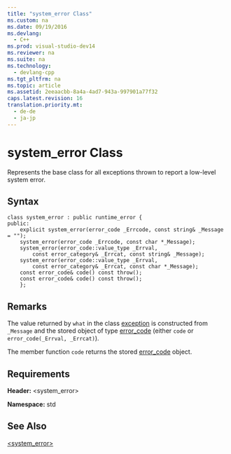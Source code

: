 ```yaml
---
title: "system_error Class"
ms.custom: na
ms.date: 09/19/2016
ms.devlang: 
  - C++
ms.prod: visual-studio-dev14
ms.reviewer: na
ms.suite: na
ms.technology: 
  - devlang-cpp
ms.tgt_pltfrm: na
ms.topic: article
ms.assetid: 2eeaacbb-8a4a-4ad7-943a-997901a77f32
caps.latest.revision: 16
translation.priority.mt: 
  - de-de
  - ja-jp
---
```

# system_error Class
Represents the base class for all exceptions thrown to report a low-level system error.  
  
## Syntax  
  
```  
class system_error : public runtime_error {  
public:  
    explicit system_error(error_code _Errcode, const string& _Message = "");  
    system_error(error_code _Errcode, const char *_Message);  
    system_error(error_code::value_type _Errval,  
        const error_category& _Errcat, const string& _Message);  
    system_error(error_code::value_type _Errval,  
        const error_category& _Errcat, const char *_Message);  
    const error_code& code() const throw();  
    const error_code& code() const throw();  
    };  
```  
  
## Remarks  
 The value returned by `what` in the class [exception](../vs140/exception-Class.md) is constructed from `_Message` and the stored object of type [error_code](../vs140/error_code-Class.md) (either `code` or `error_code(_Errval, _Errcat)`).  
  
 The member function `code` returns the stored [error_code](../vs140/error_code-Class.md) object.  
  
## Requirements  
 **Header:** <system_error>  
  
 **Namespace:** std  
  
## See Also  
 [<system_error>](../vs140/-system_error-.md)